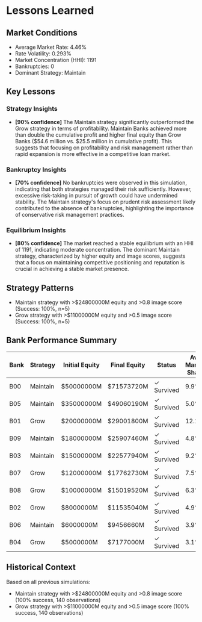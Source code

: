# Lessons Learned

## Market Conditions
- Average Market Rate: 4.46%
- Rate Volatility: 0.293%
- Market Concentration (HHI): 1191
- Bankruptcies: 0
- Dominant Strategy: Maintain

## Key Lessons

### Strategy Insights
- **[90% confidence]** The Maintain strategy significantly outperformed the Grow strategy in terms of profitability. Maintain Banks achieved more than double the cumulative profit and higher final equity than Grow Banks ($54.6 million vs. $25.5 million in cumulative profit). This suggests that focusing on profitability and risk management rather than rapid expansion is more effective in a competitive loan market.

### Bankruptcy Insights
- **[70% confidence]** No bankruptcies were observed in this simulation, indicating that both strategies managed their risk sufficiently. However, excessive risk-taking in pursuit of growth could have undermined stability. The Maintain strategy's focus on prudent risk assessment likely contributed to the absence of bankruptcies, highlighting the importance of conservative risk management practices.

### Equilibrium Insights
- **[80% confidence]** The market reached a stable equilibrium with an HHI of 1191, indicating moderate concentration. The dominant Maintain strategy, characterized by higher equity and image scores, suggests that a focus on maintaining competitive positioning and reputation is crucial in achieving a stable market presence.

## Strategy Patterns
- Maintain strategy with >$24800000M equity and >0.8 image score (Success: 100%, n=5)
- Grow strategy with >$11000000M equity and >0.5 image score (Success: 100%, n=5)

## Bank Performance Summary
| Bank | Strategy | Initial Equity | Final Equity | Status | Avg Market Share |
|------|----------|----------------|--------------|--------|------------------|
| B00 | Maintain | $50000000M | $71573720M | ✓ Survived | 9.9% |
| B05 | Maintain | $35000000M | $49060190M | ✓ Survived | 5.0% |
| B01 | Grow | $20000000M | $29001800M | ✓ Survived | 12.1% |
| B09 | Maintain | $18000000M | $25907460M | ✓ Survived | 4.8% |
| B03 | Maintain | $15000000M | $22577940M | ✓ Survived | 9.2% |
| B07 | Grow | $12000000M | $17762730M | ✓ Survived | 7.5% |
| B08 | Grow | $10000000M | $15019520M | ✓ Survived | 6.3% |
| B02 | Grow | $8000000M | $11535040M | ✓ Survived | 4.9% |
| B06 | Maintain | $6000000M | $9456660M | ✓ Survived | 3.9% |
| B04 | Grow | $5000000M | $7177000M | ✓ Survived | 3.1% |

## Historical Context
Based on all previous simulations:
- Maintain strategy with >$24800000M equity and >0.8 image score (100% success, 140 observations)
- Grow strategy with >$11000000M equity and >0.5 image score (100% success, 140 observations)